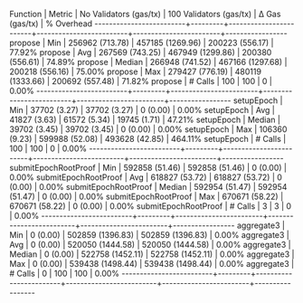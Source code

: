Function                 | Metric  | No Validators (gas/tx) | 100 Validators (gas/tx) |        Δ Gas (gas/tx) |   % Overhead
-------------------------+---------+------------------------+-------------------------+------------------------+-----------------
propose                  | Min     |     256962 (713.78)    |      457185 (1269.96)   |     200223 (556.17)    |      77.92%
propose                  | Avg     |     267569 (743.25)    |      467949 (1299.86)   |     200380 (556.61)    |      74.89%
propose                  | Median  |     266948 (741.52)    |      467166 (1297.68)   |     200218 (556.16)    |      75.00%
propose                  | Max     |     279427 (776.19)    |      480119 (1333.66)   |     200692 (557.48)    |      71.82%
propose                  | # Calls |                    100 |                     100 |                      0 |       0.00%
-------------------------+---------+------------------------+-------------------------+------------------------+-----------------
setupEpoch               | Min     |      37702 (3.27)      |       37702 (3.27)      |          0 (0.00)      |       0.00%
setupEpoch               | Avg     |      41827 (3.63)      |       61572 (5.34)      |      19745 (1.71)      |      47.21%
setupEpoch               | Median  |      39702 (3.45)      |       39702 (3.45)      |          0 (0.00)      |       0.00%
setupEpoch               | Max     |     106360 (9.23)      |      599988 (52.08)     |     493628 (42.85)     |     464.11%
setupEpoch               | # Calls |                    100 |                     100 |                      0 |       0.00%
-------------------------+---------+------------------------+-------------------------+------------------------+-----------------
submitEpochRootProof     | Min     |     592858 (51.46)     |      592858 (51.46)     |          0 (0.00)      |       0.00%
submitEpochRootProof     | Avg     |     618827 (53.72)     |      618827 (53.72)     |          0 (0.00)      |       0.00%
submitEpochRootProof     | Median  |     592954 (51.47)     |      592954 (51.47)     |          0 (0.00)      |       0.00%
submitEpochRootProof     | Max     |     670671 (58.22)     |      670671 (58.22)     |          0 (0.00)      |       0.00%
submitEpochRootProof     | # Calls |                      3 |                       3 |                      0 |       0.00%
-------------------------+---------+------------------------+-------------------------+------------------------+-----------------
aggregate3               | Min     |          0 (0.00)      |      502859 (1396.83)   |     502859 (1396.83)   |       0.00%
aggregate3               | Avg     |          0 (0.00)      |      520050 (1444.58)   |     520050 (1444.58)   |       0.00%
aggregate3               | Median  |          0 (0.00)      |      522758 (1452.11)   |     522758 (1452.11)   |       0.00%
aggregate3               | Max     |          0 (0.00)      |      539438 (1498.44)   |     539438 (1498.44)   |       0.00%
aggregate3               | # Calls |                      0 |                     100 |                    100 |       0.00%
-------------------------+---------+------------------------+-------------------------+------------------------+-----------------
